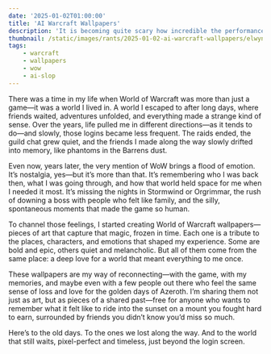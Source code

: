```yaml
---
date: '2025-01-02T01:00:00'
title: 'AI Warcraft Wallpapers'
description: 'It is becoming quite scary how incredible the performance of image generation is of modern LLMs.'
thumbnail: /static/images/rants/2025-01-02-ai-warcraft-wallpapers/elwynn.webp
tags:
    - warcraft
    - wallpapers
    - wow
    - ai-slop
---
```


There was a time in my life when World of Warcraft was more than just a game—it was a world I lived
in. A world I escaped to after long days, where friends waited, adventures unfolded, and everything
made a strange kind of sense. Over the years, life pulled me in different directions—as it tends to
do—and slowly, those logins became less frequent. The raids ended, the guild chat grew quiet, and
the friends I made along the way slowly drifted into memory, like phantoms in the Barrens dust.

Even now, years later, the very mention of WoW brings a flood of emotion. It’s nostalgia, yes—but
it’s more than that. It’s remembering who I was back then, what I was going through, and how that
world held space for me when I needed it most. It’s missing the nights in Stormwind or Orgrimmar,
the rush of downing a boss with people who felt like family, and the silly, spontaneous moments
that made the game so human.

To channel those feelings, I started creating World of Warcraft wallpapers—pieces of art that
capture that magic, frozen in time. Each one is a tribute to the places, characters, and emotions
that shaped my experience. Some are bold and epic, others quiet and melancholic. But all of them
come from the same place: a deep love for a world that meant everything to me once.

These wallpapers are my way of reconnecting—with the game, with my memories, and maybe even with a
few people out there who feel the same sense of loss and love for the golden days of Azeroth. I’m
sharing them not just as art, but as pieces of a shared past—free for anyone who wants to remember
what it felt like to ride into the sunset on a mount you fought hard to earn, surrounded by friends
you didn’t know you’d miss so much.

Here’s to the old days. To the ones we lost along the way. And to the world that still waits,
pixel-perfect and timeless, just beyond the login screen.
